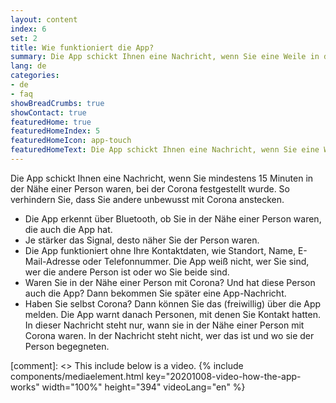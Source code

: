 ```yaml
---
layout: content
index: 6
set: 2
title: Wie funktioniert die App?
summary: Die App schickt Ihnen eine Nachricht, wenn Sie eine Weile in der Nähe einer Person mit Corona waren.
lang: de
categories:
- de
- faq
showBreadCrumbs: true
showContact: true
featuredHome: true
featuredHomeIndex: 5
featuredHomeIcon: app-touch
featuredHomeText: Die App schickt Ihnen eine Nachricht, wenn Sie eine Weile in der Nähe einer Person mit Corona waren.
---
```


Die App schickt Ihnen eine Nachricht, wenn Sie mindestens 15 Minuten in der Nähe einer Person waren, bei der Corona festgestellt wurde. So verhindern Sie, dass Sie andere unbewusst mit Corona anstecken.

* Die App erkennt über Bluetooth, ob Sie in der Nähe einer Person waren, die auch die App hat.
* Je stärker das Signal, desto näher Sie der Person waren.
* Die App funktioniert ohne Ihre Kontaktdaten, wie Standort, Name, E-Mail-Adresse oder Telefonnummer. Die App weiß nicht, wer Sie sind, wer die andere Person ist oder wo Sie beide sind. 
* Waren Sie in der Nähe einer Person mit Corona? Und hat diese Person auch die App? Dann bekommen Sie später eine App-Nachricht.
* Haben Sie selbst Corona? Dann können Sie das (freiwillig) über die App melden. Die App warnt danach Personen, mit denen Sie Kontakt hatten. In dieser Nachricht steht nur, wann sie in der Nähe einer Person mit Corona waren. In der Nachricht steht nicht, wer das ist und wo sie der Person begegneten.

[comment]: <> This include below is a video.
{% include components/mediaelement.html key="20201008-video-how-the-app-works" width="100%" height="394"  videoLang="en" %}
